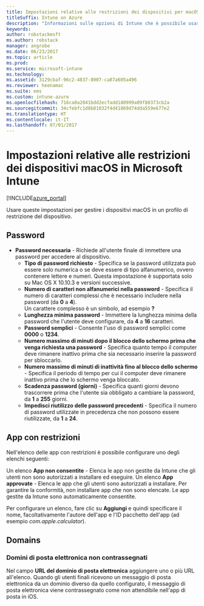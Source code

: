 ```yaml
---
title: Impostazioni relative alle restrizioni dei dispositivi per macOS
titleSuffix: Intune on Azure
description: "Informazioni sulle opzioni di Intune che è possibile usare per controllare le impostazioni e le funzionalità del dispositivo in dispositivi macOS.\""
keywords: 
author: robstackmsft
ms.author: robstack
manager: angrobe
ms.date: 06/23/2017
ms.topic: article
ms.prod: 
ms.service: microsoft-intune
ms.technology: 
ms.assetid: 3129cbaf-96c2-4837-8907-ca87a605a496
ms.reviewer: heenamac
ms.suite: ems
ms.custom: intune-azure
ms.openlocfilehash: 716ca0a2041bdd2ecfadd180999a09f80373cb2a
ms.sourcegitcommit: 34cfebfc1d8b81032f4d41869d74dda559e677e2
ms.translationtype: HT
ms.contentlocale: it-IT
ms.lasthandoff: 07/01/2017
---
```

# <a name="macos-device-restriction-settings-in-microsoft-intune"></a>Impostazioni relative alle restrizioni dei dispositivi macOS in Microsoft Intune

[!INCLUDE[azure_portal](./includes/azure_portal.md)]

Usare queste impostazioni per gestire i dispositivi macOS in un profilo di restrizione del dispositivo.

## <a name="password"></a>Password
-   **Password necessaria** - Richiede all'utente finale di immettere una password per accedere al dispositivo.
    -   **Tipo di password richiesto** - Specifica se la password utilizzata può essere solo numerica o se deve essere di tipo alfanumerico, ovvero contenere lettere e numeri. Questa impostazione è supportata solo su Mac OS X 10.10.3 e versioni successive.
    -   **Numero di caratteri non alfanumerici nella password** - Specifica il numero di caratteri complessi che è necessario includere nella password (da **0** a **4**).<br>Un carattere complesso è un simbolo, ad esempio **?**
    -   **Lunghezza minima password** - Immettere la lunghezza minima della password che l'utente deve configurare, da **4** a **16** caratteri.
    -   **Password semplici** - Consente l'uso di password semplici come **0000** o **1234**.
    -   **Numero massimo di minuti dopo il blocco dello schermo prima che venga richiesta una password** - Specifica quanto tempo il computer deve rimanere inattivo prima che sia necessario inserire la password per sbloccarlo.
    -   **Numero massimo di minuti di inattività fino al blocco dello schermo** - Specifica il periodo di tempo per cui il computer deve rimanere inattivo prima che lo schermo venga bloccato.
    -   **Scadenza password (giorni)** - Specifica quanti giorni devono trascorrere prima che l'utente sia obbligato a cambiare la password, da **1** a **255** giorni.
    -   **Impedisci riutilizzo delle password precedenti** - Specifica il numero di password utilizzate in precedenza che non possono essere riutilizzate, da **1** a **24**.

## <a name="restricted-apps"></a>App con restrizioni

Nell'elenco delle app con restrizioni è possibile configurare uno degli elenchi seguenti:

Un elenco **App non consentite** - Elenca le app non gestite da Intune che gli utenti non sono autorizzati a installare ed eseguire.
Un elenco **App approvate** - Elenca le app che gli utenti sono autorizzati a installare. Per garantire la conformità, non installare app che non sono elencate. Le app gestite da Intune sono automaticamente consentite.

Per configurare un elenco, fare clic su **Aggiungi** e quindi specificare il nome, facoltativamente l'autore dell'app e l'ID pacchetto dell'app (ad esempio *com.apple.calculator*).

## <a name="domains"></a>Domains

### <a name="unmarked-email-domains"></a>Domini di posta elettronica non contrassegnati

Nel campo **URL del dominio di posta elettronica** aggiungere uno o più URL all'elenco. Quando gli utenti finali ricevono un messaggio di posta elettronica da un dominio diverso da quello configurato, il messaggio di posta elettronica viene contrassegnato come non attendibile nell'app di posta in iOS.


